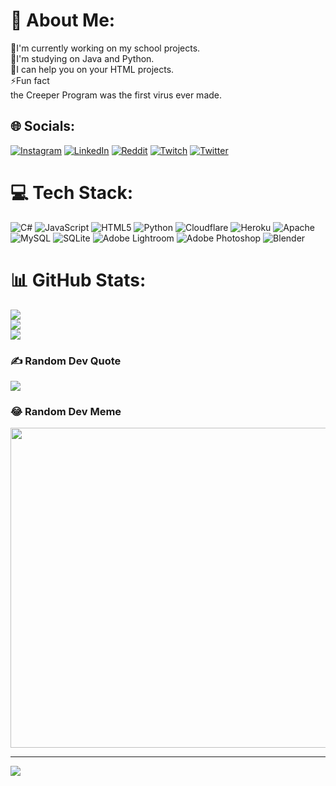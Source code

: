 # 💫 About Me:
🔭I'm currently working on my school projects.<br>📖I'm studying on Java and Python.<br>🤝I can help you on your HTML projects.<br>⚡Fun fact<br>the Creeper Program was the first virus ever made.


## 🌐 Socials:
[![Instagram](https://img.shields.io/badge/Instagram-%23E4405F.svg?logo=Instagram&logoColor=white)](https://instagram.com/shimijda) [![LinkedIn](https://img.shields.io/badge/LinkedIn-%230077B5.svg?logo=linkedin&logoColor=white)](https://linkedin.com/in/çağrı-himmetoğlu-961a96253) [![Reddit](https://img.shields.io/badge/Reddit-%23FF4500.svg?logo=Reddit&logoColor=white)](https://reddit.com/user/rydolian) [![Twitch](https://img.shields.io/badge/Twitch-%239146FF.svg?logo=Twitch&logoColor=white)](https://twitch.tv/kegrinewashere) [![Twitter](https://img.shields.io/badge/Twitter-%231DA1F2.svg?logo=Twitter&logoColor=white)](https://twitter.com/kegrined) 

# 💻 Tech Stack:
![C#](https://img.shields.io/badge/c%23-%23239120.svg?style=for-the-badge&logo=c-sharp&logoColor=white) ![JavaScript](https://img.shields.io/badge/javascript-%23323330.svg?style=for-the-badge&logo=javascript&logoColor=%23F7DF1E) ![HTML5](https://img.shields.io/badge/html5-%23E34F26.svg?style=for-the-badge&logo=html5&logoColor=white) ![Python](https://img.shields.io/badge/python-3670A0?style=for-the-badge&logo=python&logoColor=ffdd54) ![Cloudflare](https://img.shields.io/badge/Cloudflare-F38020?style=for-the-badge&logo=Cloudflare&logoColor=white) ![Heroku](https://img.shields.io/badge/heroku-%23430098.svg?style=for-the-badge&logo=heroku&logoColor=white) ![Apache](https://img.shields.io/badge/apache-%23D42029.svg?style=for-the-badge&logo=apache&logoColor=white) ![MySQL](https://img.shields.io/badge/mysql-%2300f.svg?style=for-the-badge&logo=mysql&logoColor=white) ![SQLite](https://img.shields.io/badge/sqlite-%2307405e.svg?style=for-the-badge&logo=sqlite&logoColor=white) ![Adobe Lightroom](https://img.shields.io/badge/Adobe%20Lightroom-31A8FF.svg?style=for-the-badge&logo=Adobe%20Lightroom&logoColor=white) ![Adobe Photoshop](https://img.shields.io/badge/adobephotoshop-%2331A8FF.svg?style=for-the-badge&logo=adobephotoshop&logoColor=white) ![Blender](https://img.shields.io/badge/blender-%23F5792A.svg?style=for-the-badge&logo=blender&logoColor=white)
# 📊 GitHub Stats:
![](https://github-readme-stats.vercel.app/api?username=kegri&theme=dark&hide_border=false&include_all_commits=false&count_private=false)<br/>
![](https://github-readme-streak-stats.herokuapp.com/?user=kegri&theme=dark&hide_border=false)<br/>
![](https://github-readme-stats.vercel.app/api/top-langs/?username=kegri&theme=dark&hide_border=false&include_all_commits=false&count_private=false&layout=compact)

### ✍️ Random Dev Quote
![](https://quotes-github-readme.vercel.app/api?type=horizontal&theme=radical)

### 😂 Random Dev Meme
<img src="https://random-memer.herokuapp.com/" width="512px"/>

---
[![](https://visitcount.itsvg.in/api?id=kegri&icon=0&color=0)](https://visitcount.itsvg.in)
